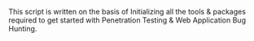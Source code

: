 This script is written on the basis of Initializing all the tools & packages required to get started with Penetration Testing & Web Application Bug Hunting.
